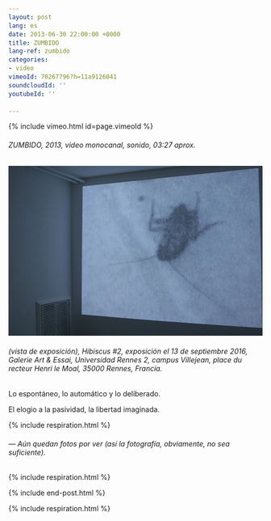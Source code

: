 ```yaml
---
layout: post
lang: es
date: 2013-06-30 22:00:00 +0000
title: ZUMBIDO
lang-ref: zumbido
categories:
- video
vimeoId: 70267796?h=11a9126041
soundcloudId: ''
youtubeId: ''

---
```

{% include vimeo.html id=page.vimeoId %}

###### _ZUMBIDO_, 2013, video monocanal, sonido, 03:27 aprox.

![](/imgs/hibiscus2-1-up.jpg)

###### (vista de exposición), _Hibiscus #2_, exposición el 13 de septiembre 2016, Galerie Art & Essai, Universidad Rennes 2, campus Villejean, place du recteur Henri le Moal, 35000 Rennes, Francia.

Lo espontáneo, lo automático y lo deliberado.

El elogio a la pasividad, la libertad imaginada.

{% include respiration.html %}

###### — _Aún quedan fotos por ver (así la fotografía, obviamente, no sea suficiente)._

{% include respiration.html %}

{% include end-post.html %}

{% include respiration.html %}